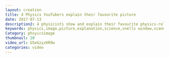 ```yaml
---
layout: creation
title: 4 Physics YouTubers explain their favourite picture
date: 2017-07-13
description2: 4 physicists show and explain their favourite physics-related image. First  Parth G   talks about scanning tunnelling microscope, tunnelling current and the resulting images. Then  Andrew Dotson  shows how bubble champers can detect different particles. Next  Pretty Much Physics  explains what Feynman diagrams are, and how they help with calculations. Lastly  @iggsino physics  demonstrates Snell's window and how you can see it in a swimming pool.
keywords: physics,image,picture,explanation,science,snells window,scanning tunneling microscope,bubble chamber,feymann diagram,theoretical physicist,quantum physics,particle physics,for the love of physics,physics images,physics lecture,physics class,andrew dotson,parth g,pretty much physics,physicist explains,quantum mechanics
Category: phsyicsimage
thumbnail: 20
video_url: G5eGzyzKR9w
categories: video
---
```

